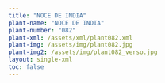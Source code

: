 ```yaml
---
title: "NOCE DE INDIA"
plant-name: "NOCE DE INDIA"
plant-number: "082"
plant-xml: /assets/xml/plant082.xml
plant-img: /assets/img/plant082.jpg
plant-img2: /assets/img/plant082_verso.jpg
layout: single-xml
toc: false
---
```

